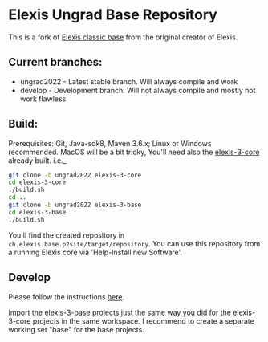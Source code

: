 # Elexis Ungrad Base Repository

This is a fork of [Elexis classic base](http://github.com/elexis/elexis-3-base) from the original creator of Elexis.

## Current branches:

* ungrad2022 - Latest stable branch. Will always compile and work
* develop - Development branch. Will not always compile and mostly not work flawless

## Build:

Prerequisites: Git, Java-sdk8, Maven 3.6.x; Linux or Windows recommended. MacOS will be a bit tricky,
You'll need also the [elexis-3-core](https://github.com/rgwch/elexis-3-core) already built.
i.e._

```bash
git clone -b ungrad2022 elexis-3-core
cd elexis-3-core
./build.sh
cd ..
git clone -b ungrad2022 elexis-3-base
cd elexis-3-base
./build.sh

```

You'll find the created repository in `ch.elexis.base.p2site/target/repository`. You can use this repository from a running Elexis core via 'Help-Install new Software'.

## Develop

Please follow the instructions [here](https://github.com/rgwch/elexis-3-core/blob/develop/readme.md).

Import the elexis-3-base projects just the same way you did for the elexis-3-core projects in the same workspace. I recommend to create a separate working set "base" for the base projects.
